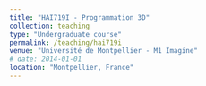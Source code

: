 ```yaml
---
title: "HAI719I - Programmation 3D"
collection: teaching
type: "Undergraduate course"
permalink: /teaching/hai719i
venue: "Université de Montpellier - M1 Imagine"
# date: 2014-01-01
location: "Montpellier, France"
---
```


